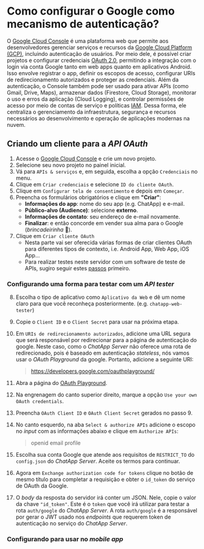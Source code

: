 Como configurar o Google como mecanismo de autenticação?
========================================================

O [Google Cloud Console](https://console.cloud.google.com/) é uma plataforma web que permite aos desenvolvedores gerenciar serviços e recursos da [Google Cloud Platform (GCP)](https://pt.wikipedia.org/wiki/Google_Cloud_Platform), incluindo autenticação de usuários. Por meio dele, é possível criar projetos e configurar credenciais [OAuth 2.0](https://oauth.net/), permitindo a integração com o login via conta Google tanto em web apps quanto em aplicativos Android. Isso envolve registrar o app, definir os escopos de acesso, configurar URIs de redirecionamento autorizados e proteger as credenciais. Além da autenticação, o Console também pode ser usado para ativar APIs (como Gmail, Drive, Maps), armazenar dados (Firestore, Cloud Storage), monitorar o uso e erros da aplicação (Cloud Logging), e controlar permissões de acesso por meio de contas de serviço e políticas [IAM](https://cloud.google.com/iam/docs/overview?hl=pt-br). Dessa forma, ele centraliza o gerenciamento da infraestrutura, segurança e recursos necessários ao desenvolvimento e operação de aplicações modernas na nuvem.

## Criando um cliente para a *API OAuth*

1. Acesse o [Google Cloud Console](https://console.cloud.google.com/) e crie um novo projeto.
2. Selecione seu novo projeto no painel inicial.
3. Vá para `APIs & serviços` e, em seguida, escolha a opção `Credenciais` no menu.
4. Clique em `Criar credenciais` e selecione `ID do cliente OAuth`.
5. Clique em `Configurar tela de consentimento` e depois em `Começar`.
6. Preencha os formulários obrigatórios e clique em **"Criar"**:
      * **Informações do app**: nome do seu app (e.g. ChatApp) e e-mail.
      * **Público-alvo (Audience)**: selecione **externo**.
      * **Informações de contato**: seu endereço de e-mail novamente.
      * **Finalizar**: e então concorde em vender sua alma para o Google (*brincadeirinha* 🤭).
7. Clique em `Criar cliente OAuth`
    * Nesta parte vai ser oferecida várias formas de criar clientes OAuth para diferentes tipos de contexto, i.e. Android App, Web App, iOS App...
    * Para realizar testes neste servidor com um software de teste de APIs, sugiro seguir estes [passos](#configurando-uma-forma-para-testar-com-um-api-tester) primeiro.

### Configurando uma forma para testar com um *API tester*

8. Escolha o tipo de aplicativo como `Aplicativo da Web` e dê um nome claro para que você reconheça posteriormente. (e.g. `chatapp-web-tester`)
9. Copie o `Client ID` e o `Client Secret` para usar na próxima etapa.
10. Em `URIs de redirecionamento autorizados`, adicione uma URL segura que será responsável por redirecionar para a página de autenticação do google. Neste caso, como o *ChatApp Server* não oferece uma rota de redirecionado, pois é baseado em autenticação *stateless*, nós vamos usar o *OAuth Playground* da google. Portanto, adicione a seguinte URI:

    > https://developers.google.com/oauthplayground/

11. Abra a página do [OAuth Playground](https://developers.google.com/oauthplayground/).
12. Na engrenagem do canto superior direito, marque a opção `Use your own OAuth credentials`.
13. Preencha `OAuth Client ID` e `OAuth Client Secret` gerados no passo 9.
14. No canto esquerdo, na aba `Select & authorize APIs` adicione o escopo no *input* com as informações abaixo e clique em `Authorize APIs`:

    > openid email profile 

15. Escolha sua conta Google que atende aos requisitos de `RESTRICT_TO` do `config.json` do *ChatApp Server*. Aceite os termos para continuar.

16. Agora em `Exchange authorization code for tokens` clique no botão de mesmo título para completar a requisição e obter o `id_token` do serviço de OAuth da Google.

17. O *body* da resposta do servidor irá conter um JSON. Nele, copie o valor da chave `"id_token"`. Este é o `token` que você irá utilizar para testar a rota `auth/google` do *ChatApp Server*. A rota `auth/google` é a responsável por gerar o JWT usado nos *endpoints* que requerem token de autenticação no serviço do *ChatApp Server*.

### Configurando para usar no *mobile app*